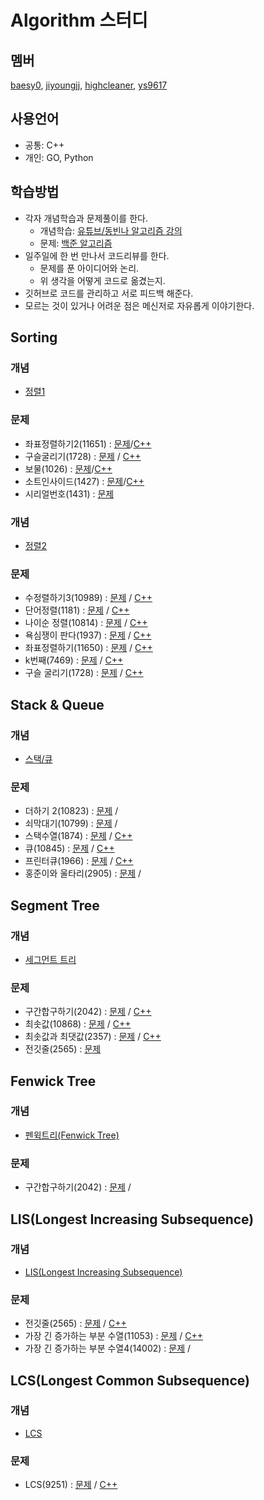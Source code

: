 # Algorithm 스터디
## 멤버
[baesy0](https://github.com/studyalgo/Seoyoung), [jiyoungjj](https://github.com/studyalgo/jiyoungjj), [highcleaner](https://github.com/studyalgo/highcleaner), [ys9617](https://github.com/studyalgo/ys9617)
## 사용언어
- 공통: C++
- 개인: GO, Python
## 학습방법
- 각자 개념학습과 문제풀이를 한다.
  - 개념학습: [유튜브/동빈나 알고리즘 강의](https://www.youtube.com/watch?v=qQ5iLNjpxSk&list=PLRx0vPvlEmdDHxCvAQS1_6XV4deOwfVrz)
  - 문제: [백준 알고리즘](https://www.acmicpc.net)
- 일주일에 한 번 만나서 코드리뷰를 한다.
  - 문제를 푼 아이디어와 논리.
  - 위 생각을 어떻게 코드로 옮겼는지.
- 깃허브로 코드를 관리하고 서로 피드백 해준다.
- 모르는 것이 있거나 어려운 점은 메신저로 자유롭게 이야기한다.
## Sorting
### 개념
- [정렬1](./docs/sorting/Sorting.md)
### 문제
- 좌표정렬하기2(11651) : [문제](https://www.acmicpc.net/problem/11651)/[C++](./docs/sorting/sortingCoord.cpp)
- 구슬굴리기(1728) : [문제](https://www.acmicpc.net/problem/1728) / [C++](./docs/sorting/rollingMarble.cpp)
- 보물(1026) : [문제](https://www.acmicpc.net/problem/1026)/[C++](./docs/sorting/treasure.cpp)
- 소트인사이드(1427) : [문제](https://www.acmicpc.net/problem/1427)/[C++](./docs/sorting/sortInside.cpp)
- 시리얼번호(1431) : [문제](https://www.acmicpc.net/problem/1431)
### 개념
- [정렬2](./docs/sorting/cppSTL.md)
### 문제
- 수정렬하기3(10989) : [문제](https://www.acmicpc.net/problem/10989) / [C++]()
- 단어정렬(1181) : [문제](https://www.acmicpc.net/problem/1181) / [C++](./docs/sorting/sortingWords.cpp)
- 나이순 정렬(10814) : [문제](https://www.acmicpc.net/problem/10814) / [C++](./docs/sorting/ageOrderedSorting.cpp)
- 욕심쟁이 판다(1937) : [문제](https://www.acmicpc.net/problem/1937) / [C++](./docs/sorting/greedyPanda.cpp)
- 좌표정렬하기(11650) : [문제](https://www.acmicpc.net/problem/11650) / [C++](./docs/sorting/sortingCoord.cpp)
- k번째(7469) : [문제](https://www.acmicpc.net/problem/7469) / [C++](./docs/sorting/kNum.cpp)
- 구슬 굴리기(1728) : [문제](https://www.acmicpc.net/problem/1728) / [C++](./docs/sorting/rollingMarble.cpp)

## Stack & Queue
### 개념
- [스택/큐](./docs/stack_queue/stackNqueue.md)
### 문제
- 더하기 2(10823) : [문제](https://www.acmicpc.net/problem/10823) /
- 쇠막대기(10799) : [문제](https://www.acmicpc.net/problem/10799) /
- 스택수열(1874) : [문제](https://www.acmicpc.net/problem/1874) / [C++](./docs/stack_queue/stackSequence.cpp)
- 큐(10845) : [문제](https://www.acmicpc.net/problem/10845) / [C++](./docs/stack_queue/queue.cpp)
- 프린터큐(1966) : [문제](https://www.acmicpc.net/problem/1966) / [C++](./docs/stack_queue/printerQueue.cpp)
- 홍준이와 울타리(2905) : [문제](https://www.acmicpc.net/problem/2905) /
## Segment Tree
### 개념
- [세그먼트 트리](https://www.acmicpc.net/blog/view/9)
### 문제
- 구간합구하기(2042) : [문제](https://www.acmicpc.net/problem/2042) / [C++](./docs/segmentTree/sectionSum.cpp)
- 최솟값(10868) : [문제](https://www.acmicpc.net/problem/10868) / [C++](./docs/segmentTree/minimumValue.cpp)
- 최솟값과 최댓값(2357) : [문제](https://www.acmicpc.net/problem/2357) / [C++](./docs/segmentTree/minmaxValue.cpp)
- 전깃줄(2565) : [문제](https://www.acmicpc.net/problem/2565)

## Fenwick Tree
### 개념
- [펜윅트리(Fenwick Tree)](https://www.acmicpc.net/blog/view/21)
### 문제
- 구간합구하기(2042) : [문제](https://www.acmicpc.net/problem/2042) /

## LIS(Longest Increasing Subsequence)
### 개념
- [LIS(Longest Increasing Subsequence)](https://dyngina.tistory.com/16)

### 문제
- 전깃줄(2565) : [문제](https://www.acmicpc.net/problem/2565) / [C++](./docs/LIS/electricWire.cpp)
- 가장 긴 증가하는 부분 수열(11053) : [문제](https://www.acmicpc.net/problem/11053) / [C++](./docs/LIS/lis1.cpp)
- 가장 긴 증가하는 부분 수열4(14002) : [문제](https://www.acmicpc.net/problem/14002) /

## LCS(Longest Common Subsequence)
### 개념
- [LCS](https://twinw.tistory.com/126)
### 문제
- LCS(9251) : [문제](https://www.acmicpc.net/problem/9251) / [C++](docs/LCS/lcs.cpp)
